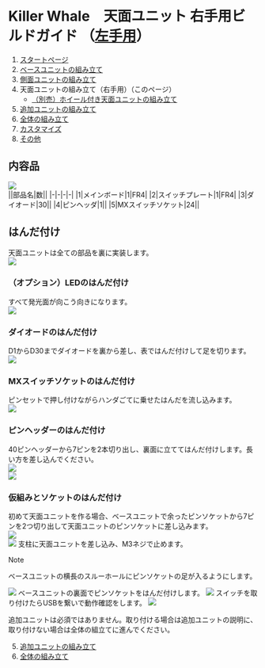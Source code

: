 # Killer Whale　天面ユニット 右手用ビルドガイド （[左手用](../左手用/4_天面ユニット.md)）

1. [スタートページ](../README.md)
2. [ベースユニットの組み立て](../右手用/2_ベースユニット.md)
3. [側面ユニットの組み立て](../右手用/3_側面ユニット_トラックボール.md)
4. 天面ユニットの組み立て（右手用）（このページ）
   - [（別売）ホイール付き天面ユニットの組み立て](../右手用/4_ホイール付き天面ユニット.md)
5. [追加ユニットの組み立て](../右手用/5_追加ユニット.md)
6. [全体の組み立て](../右手用/6_全体の組み立て.md)
7. [カスタマイズ](../右手用/7_カスタマイズ.md)
8. [その他](../右手用/8_その他.md)

## 内容品
![](../img/4_1_top_r/4_1_1_contents.jpg)    
||部品名|数||
|-|-|-|-|
|1|メインボード|1|FR4|
|2|スイッチプレート|1|FR4|
|3|ダイオード|30||
|4|ピンヘッダ|1||
|5|MXスイッチソケット|24||

## はんだ付け
天面ユニットは全ての部品を裏に実装します。  
![](../img/4_1_top_r/4_1_2_overall.jpg)  

### （オプション）LEDのはんだ付け 
すべて発光面が向こう向きになります。  
![](../img/4_1_top_r/4_1_3_led.jpg)  

### ダイオードのはんだ付け
D1からD30までダイオードを裏から差し、表ではんだ付けして足を切ります。  
![](../img/4_1_top_r/4_1_4_diode.jpg) 
### MXスイッチソケットのはんだ付け
ピンセットで押し付けながらハンダごてに乗せたはんだを流し込みます。  
![](../img/4_1_top_r/4_1_5_mxsocket.jpg) 

### ピンヘッダーのはんだ付け
40ピンヘッダーから7ピンを2本切り出し、裏面に立ててはんだ付けします。長い方を差し込んでください。   
![](../img/c_pin_header_7.jpg)   
![](../img/4_1_top_r/4_1_6_pin_header.jpg) 

### 仮組みとソケットのはんだ付け
初めて天面ユニットを作る場合、ベースユニットで余ったピンソケットから7ピンを2つ切り出して天面ユニットのピンソケットに差し込みます。  
![](../img/c_pin_socket_7.jpg)   
![](../img/4_1_top_r/4_1_7_pin_socket.jpg) 
支柱に天面ユニットを差し込み、M3ネジで止めます。

> [!NOTE]
> ベースユニットの横長のスルーホールにピンソケットの足が入るようにします。

![](../img/4_1_top_r/4_1_8_base_1.jpg) 
ベースユニットの裏面でピンソケットをはんだ付けします。
![](../img/4_1_top_r/4_1_9_base_2.jpg) 
スイッチを取り付けたらUSBを繋いで動作確認をします。
![](../img/4_1_top_r/4_1_10_base_complete.jpg)  

追加ユニットは必須ではありません。取り付ける場合は追加ユニットの説明に、取り付けない場合は全体の組立てに進んでください。  

5. [追加ユニットの組み立て](../右手用/5_追加ユニット.md)
6. [全体の組み立て](../右手用/6_全体の組み立て.md)
